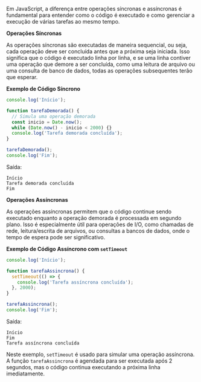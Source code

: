 Em JavaScript, a diferença entre operações síncronas e assíncronas é fundamental para entender como o código é executado e como gerenciar a execução de várias tarefas ao mesmo tempo.

**Operações Síncronas**

As operações síncronas são executadas de maneira sequencial, ou seja, cada operação deve ser concluída antes que a próxima seja iniciada. Isso significa que o código é executado linha por linha, e se uma linha contiver uma operação que demore a ser concluída, como uma leitura de arquivo ou uma consulta de banco de dados, todas as operações subsequentes terão que esperar.

**Exemplo de Código Síncrono**

```jsx
console.log('Início');

function tarefaDemorada() {
  // Simula uma operação demorada
  const inicio = Date.now();
  while (Date.now() - inicio < 2000) {}
  console.log('Tarefa demorada concluída');
}

tarefaDemorada();
console.log('Fim');
```

Saída:

```
Início
Tarefa demorada concluída
Fim
```

**Operações Assíncronas**

As operações assíncronas permitem que o código continue sendo executado enquanto a operação demorada é processada em segundo plano. Isso é especialmente útil para operações de I/O, como chamadas de rede, leitura/escrita de arquivos, ou consultas a bancos de dados, onde o tempo de espera pode ser significativo.

**Exemplo de Código Assíncrono com `setTimeout`**

```jsx
console.log('Início');

function tarefaAssincrona() {
  setTimeout(() => {
    console.log('Tarefa assíncrona concluída');
  }, 2000);
}

tarefaAssincrona();
console.log('Fim');
```

Saída:

```
Início
Fim
Tarefa assíncrona concluída
```

Neste exemplo, `setTimeout` é usado para simular uma operação assíncrona. A função `tarefaAssincrona` é agendada para ser executada após 2 segundos, mas o código continua executando a próxima linha imediatamente.